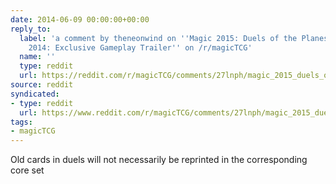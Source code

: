 ```yaml
---
date: 2014-06-09 00:00:00+00:00
reply_to:
  label: 'a comment by theneonwind on ''Magic 2015: Duels of the Planeswalkers E3
    2014: Exclusive Gameplay Trailer'' on /r/magicTCG'
  name: ''
  type: reddit
  url: https://reddit.com/r/magicTCG/comments/27lnph/magic_2015_duels_of_the_planeswalkers_e3_2014/ci27rj5/
source: reddit
syndicated:
- type: reddit
  url: https://www.reddit.com/r/magicTCG/comments/27lnph/magic_2015_duels_of_the_planeswalkers_e3_2014/ci296eq/
tags:
- magicTCG
---
```


Old cards in duels will not necessarily be reprinted in the corresponding core set